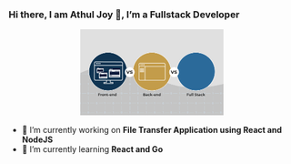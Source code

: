    

### Hi there, I am Athul Joy 👋,  I’m a Fullstack Developer
<p align="center">
  <img src="https://raw.githubusercontent.com/iathul/iathul/master/Blog-Gif.gif" width="50%"/></br>
</p>

<!-- ### 🔭 I’m a budding Fullstack Developer  -->

- 🔭 I’m currently working on  **File Transfer Application using React and NodeJS**
- 🌱 I’m currently learning **React and Go**



<!-- ![image](https://github.com/iathul/iathul/blob/master/Blog-Gif.gif) -->

<!--
**iathul/iathul** is a ✨ _special_ ✨ repository because its `README.md` (this file) appears on your GitHub profile.

Here are some ideas to get you started:

- 🔭 I’m currently working on ...
- 🌱 I’m currently learning ...
- 👯 I’m looking to collaborate on ...
- 🤔 I’m looking for help with ...
- 💬 Ask me about ...
- 📫 How to reach me: ...
- 😄 Pronouns: ...
- ⚡ Fun fact: ...
-->
